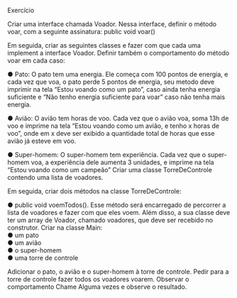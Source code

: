 Exercício

Criar uma interface chamada Voador. Nessa interface, definir o método voar,
com a seguinte assinatura:
public void voar()

Em seguida, criar as seguintes classes e fazer com que cada uma implement a interface Voador. Definir também o comportamento do método voar em cada caso: 

● Pato: 
  O pato tem uma energia. Ele começa com 100 pontos de energia, e cada
    vez que voa, o pato perde 5 pontos de energia, seu metodo deve imprimir na tela “Estou
    voando como um pato”, caso ainda tenha energia suficiente e “Não tenho energia
    suficiente para voar” caso não tenha mais energia.
    
● Avião: 
  O avião tem horas de voo. Cada vez que o avião voa, soma 13h de
    voo e imprime na tela “Estou voando como um avião, e
    tenho x horas de voo”, onde em x deve ser exibido a
    quantidade total de horas que esse avião já esteve em
    voo.
    
● Super-homem: 
  O super-homem tem experiência. Cada vez que o
    super-homem voa, a experiência dele aumenta 3 unidades, e imprime na
    tela “Estou voando como um campeão”
    Criar uma classe TorreDeControle contendo uma lista de voadores. 
    
 Em seguida, criar dois métodos na classe TorreDeControle: 

●  public void voemTodos(). Esse método será encarregado de percorrer a
 lista de voadores e fazer com que eles voem.
 Além disso, a sua classe deve ter um array de Voador, chamado voadores, que deve ser recebido no construtor.
 Criar na classe Main:   
 ● um pato  
 ● um avião  
 ● o super-homem  
 ● uma torre de controle
 
Adicionar o pato, o avião e o super-homem à torre de controle. Pedir para a torre
de controle fazer todos os voadores voarem. Observar o comportamento
Chame Alguma vezes e observe o resultado. 
